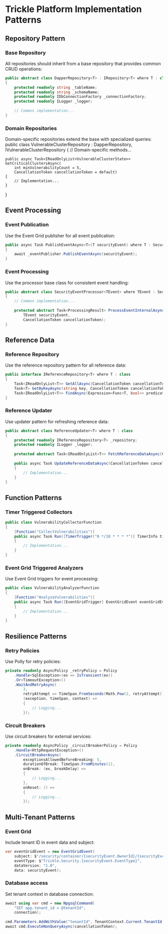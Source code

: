 # Trickle Platform Implementation Patterns

## Repository Pattern

### Base Repository

All repositories should inherit from a base repository that provides common CRUD operations:

```csharp
public abstract class DapperRepository<T> : IRepository<T> where T : class
{
    protected readonly string _tableName;
    protected readonly string _schemaName;
    protected readonly IDbConnectionFactory _connectionFactory;
    protected readonly ILogger _logger;
    
    // Common implementation...
}
```
### Domain Repositories
Domain-specific repositories extend the base with specialized queries:
public class VulnerableClusterRepository : DapperRepository<VulnerableClusterState>, IVulnerableClusterRepository
{
    // Domain-specific methods...
    
    public async Task<IReadOnlyList<VulnerableClusterState>> GetCriticalClustersAsync(
        int minVulnerabilityCount = 5,
        CancellationToken cancellationToken = default)
    {
        // Implementation...
    }
}

## Event Processing
### Event Publication
Use the Event Grid publisher for all event publication:
```csharp
public async Task PublishEventAsync<T>(T securityEvent) where T : SecurityEvent
{
    await _eventPublisher.PublishEventAsync(securityEvent);
}
```
### Event Processing
Use the processor base class for consistent event handling:
```csharp
public abstract class SecurityEventProcessor<TEvent> where TEvent : SecurityEvent
{
    // Common implementation...
    
    protected abstract Task<ProcessingResult> ProcessEventInternalAsync(
        TEvent securityEvent,
        CancellationToken cancellationToken);
}
```
## Reference Data
### Reference Repository
Use the reference repository pattern for all reference data:
```csharp
public interface IReferenceRepository<T> where T : class
{
    Task<IReadOnlyList<T>> GetAllAsync(CancellationToken cancellationToken = default);
    Task<T> GetByKeyAsync(string key, CancellationToken cancellationToken = default);
    Task<IReadOnlyList<T>> FindAsync(Expression<Func<T, bool>> predicate, CancellationToken cancellationToken = default);
}
```
### Reference Updater
Use updater pattern for refreshing reference data:
```csharp
public abstract class ReferenceUpdater<T> where T : class
{
    protected readonly IReferenceRepository<T> _repository;
    protected readonly ILogger _logger;
    
    protected abstract Task<IReadOnlyList<T>> FetchReferenceDataAsync(CancellationToken cancellationToken);
    
    public async Task UpdateReferenceDataAsync(CancellationToken cancellationToken = default)
    {
        // Implementation...
    }
}
```
## Function Patterns
### Timer Triggered Collectors
```csharp
public class VulnerabilityCollectorFunction
{
    [Function("CollectVulnerabilities")]
    public async Task Run([TimerTrigger("0 */10 * * * *")] TimerInfo timer)
    {
        // Implementation...
    }
}
```
### Event Grid Triggered Analyzers
Use Event Grid triggers for event processing:
```csharp
public class VulnerabilityAnalyzerFunction
{
    [Function("AnalyzeVulnerabilities")]
    public async Task Run([EventGridTrigger] EventGridEvent eventGridEvent)
    {
        // Implementation...
    }
}
```
## Resilience Patterns
### Retry Policies
Use Polly for retry policies:
```csharp
private readonly AsyncPolicy _retryPolicy = Policy
    .Handle<SqlException>(ex => IsTransient(ex))
    .Or<TimeoutException>()
    .WaitAndRetryAsync(
        3, 
        retryAttempt => TimeSpan.FromSeconds(Math.Pow(2, retryAttempt)),
        (exception, timeSpan, context) => 
        {
            // Logging...
        });
```
### Circuit Breakers
Use circuit breakers for external services:
```csharp
private readonly AsyncPolicy _circuitBreakerPolicy = Policy
    .Handle<HttpRequestException>()
    .CircuitBreakerAsync(
        exceptionsAllowedBeforeBreaking: 5,
        durationOfBreak: TimeSpan.FromMinutes(1),
        onBreak: (ex, breakDelay) => 
        {
            // Logging...
        },
        onReset: () => 
        {
            // Logging...
        });
```
## Multi-Tenant Patterns
### Event Grid 
Include tenant ID in event data and subject:
```csharp
var eventGridEvent = new EventGridEvent(
    subject: $"/security/container/{securityEvent.OwnerId}/{securityEvent.ResourceId}",
    eventType: $"Trickle.Security.{securityEvent.EventType}",
    dataVersion: "1.0",
    data: securityEvent);
```
### Database access
Set tenant context in database connection:
```csharp
await using var cmd = new NpgsqlCommand(
    "SET app.tenant_id = @tenantId", 
    connection);
    
cmd.Parameters.AddWithValue("tenantId", TenantContext.Current.TenantId);
await cmd.ExecuteNonQueryAsync(cancellationToken);
```




